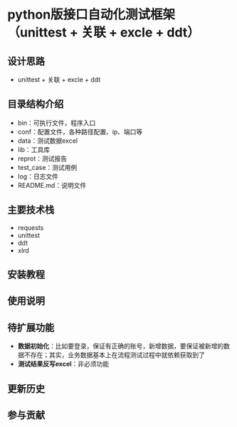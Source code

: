 # python版接口自动化测试框架（unittest + 关联 + excle + ddt）

## 设计思路
- unittest + 关联 + excle + ddt

## 目录结构介绍
- bin：可执行文件，程序入口
- conf：配置文件，各种路径配置、ip、端口等
- data：测试数据excel
- lib：工具库
- reprot：测试报告
- test_case：测试用例
- log：日志文件
- README.md：说明文件


## 主要技术栈
- requests
- unittest
- ddt
- xlrd


## 安装教程


## 使用说明


## 待扩展功能
- **数据初始化**：比如要登录，保证有正确的账号，新增数据，要保证被新增的数据不存在；其实，业务数据基本上在流程测试过程中就依赖获取到了
- **测试结果反写excel**：非必须功能


## 更新历史


## 参与贡献

